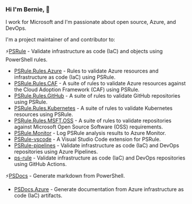 ### Hi I'm Bernie, 👋

I work for Microsoft and I'm passionate about open source, Azure, and DevOps.

I'm a project maintainer of and contributor to:

⚡[PSRule] - Validate infrastructure as code (IaC) and objects using PowerShell rules.

- [PSRule.Rules.Azure] - Rules to validate Azure resources and infrastructure as code (IaC) using PSRule.
- [PSRule.Rules.CAF] - A suite of rules to validate Azure resources against the Cloud Adoption Framework (CAF) using PSRule.
- [PSRule.Rules.GitHub] - A suite of rules to validate GitHub repositories using PSRule.
- [PSRule.Rules.Kubernetes] - A suite of rules to validate Kubernetes resources using PSRule.
- [PSRule.Rules.MSFT.OSS] - A suite of rules to validate repositories against Microsoft Open Source Software (OSS) requirements.
- [PSRule.Monitor] - Log PSRule analysis results to Azure Monitor.
- [PSRule-vscode] - A Visual Studio Code extension for PSRule.
- [PSRule-pipelines] - Validate infrastructure as code (IaC) and DevOps repositories using Azure Pipelines.
- [ps-rule] - Validate infrastructure as code (IaC) and DevOps repositories using GitHub Actions.

⚡[PSDocs] - Generate markdown from PowerShell.

- [PSDocs.Azure] - Generate documentation from Azure infrastructure as code (IaC) artifacts.

[PSRule]: https://github.com/microsoft/PSRule
[PSRule-version-badge]:https://img.shields.io/powershellgallery/v/PSRule.svg?label=PowerShell%20Gallery&color=brightgreen
[PSRule.Rules.Azure]: https://github.com/microsoft/PSRule.Rules.Azure
[PSRule.Rules.CAF]: https://github.com/microsoft/PSRule.Rules.CAF
[PSRule.Rules.GitHub]: https://github.com/microsoft/PSRule.Rules.GitHub
[PSRule.Rules.Kubernetes]: https://github.com/microsoft/PSRule.Rules.Kubernetes
[PSRule.Rules.MSFT.OSS]: https://github.com/microsoft/PSRule.Rules.MSFT.OSS
[PSRule.Monitor]: https://github.com/microsoft/PSRule.Monitor
[PSRule-vscode]: https://github.com/microsoft/PSRule-vscode
[PSRule-pipelines]: https://github.com/microsoft/PSRule-pipelines
[ps-rule]: https://github.com/microsoft/ps-rule
[PSDocs]: https://github.com/BernieWhite/PSDocs
[PSDocs.Azure]: https://github.com/Azure/PSDocs.Azure
